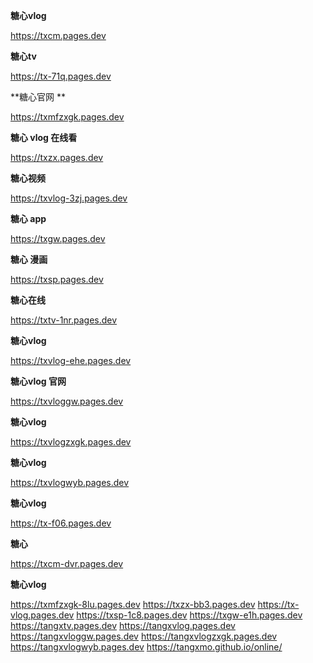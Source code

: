 **糖心vlog**

https://txcm.pages.dev

**糖心tv**

https://tx-71q.pages.dev

**糖心官网 **

https://txmfzxgk.pages.dev

**糖心  vlog 在线看**

https://txzx.pages.dev

**糖心视频**

https://txvlog-3zj.pages.dev

**糖心 app**

https://txgw.pages.dev

**糖心 漫画**

https://txsp.pages.dev

**糖心在线**

https://txtv-1nr.pages.dev

**糖心vlog** 

https://txvlog-ehe.pages.dev

**糖心vlog 官网**

https://txvloggw.pages.dev

**糖心vlog**

https://txvlogzxgk.pages.dev

**糖心vlog**

https://txvlogwyb.pages.dev

**糖心vlog**

https://tx-f06.pages.dev

**糖心**

https://txcm-dvr.pages.dev

**糖心vlog**

https://txmfzxgk-8lu.pages.dev
https://txzx-bb3.pages.dev
https://tx-vlog.pages.dev
https://txsp-1c8.pages.dev
https://txgw-e1h.pages.dev
https://tangxtv.pages.dev
https://tangxvlog.pages.dev
https://tangxvloggw.pages.dev
https://tangxvlogzxgk.pages.dev
https://tangxvlogwyb.pages.dev
 https://tangxmo.github.io/online/
